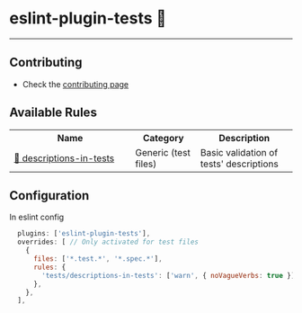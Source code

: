 # eslint-plugin-tests 🐒

---

## Contributing

- Check the
  [contributing page](https://github.com/matthizou/eslint-plugin-tests/blob/main/CONTRIBUTING.md)

## Available Rules

<table>
    <tr>
      <th style="width: 200px">Name</th>
      <th style="width: 100px">Category</th>
      <th>Description</th>
    </tr>
    <tr>
     <td>
     <a href="https://github.com/matthizou/eslint-plugin-tests/blob/main/docs/descriptions-in-tests.md"> 🌟  descriptions-in-tests</a>
     </td>
     <td>Generic (test files)</td>
     <td>
     Basic validation of tests' descriptions
     </td>
    </tr>
</table>

## Configuration

In eslint config

```js
  plugins: ['eslint-plugin-tests'],
  overrides: [ // Only activated for test files
    {
      files: ['*.test.*', '*.spec.*'],
      rules: {
        'tests/descriptions-in-tests': ['warn', { noVagueVerbs: true }],
      },
    },
  ],
```
